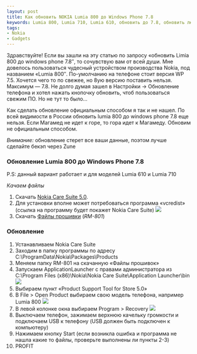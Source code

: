 ```yaml
---
layout: post
title: Как обновить NOKIA Lumia 800 до Windows Phone 7.8
keywords: Lumia 800, Lumia 710, Lumia 610, обновить до 7.8, обновить люмию, обновить до 7.8, обновить Nokia Lumia
tags:
- Nokia
- Gadgets
---
```


Здравствуйте! Если вы зашли на эту статью по запросу «обновить Limia 800 до windows phone 7.8″, то сочувствую вам от всей души. Мне довелось пользоваться чудесный устройством производства Nokia, под названием «Lumia 800″. По-умолчанию на телефоне стоит версия WP 7.5. Хочется чего то по свежее, но 8ую версию поставить нельзя. Максимум — 7.8. Не долго думая зашел в Настройки -> Обновление телефона и хотел нажать кнопочку обновить, чтоб пользоваться свежим ПО. Но не тут то было…

Как сделать обновление официальным способом я так и не нашел. По всей видимости в России обновить lumia 800 до windows phone 7.8 еще нельзя. Если Магамед не идет к горе, то гора идет к Магамеду. Обновим не официальным способом.

*Внимание:* обновление стерет все ваши данные, поэтом лучше сделайте бекэп через Zune

### Обновление Lumia 800 до Windows Phone 7.8

P.S: данный вариант работает и для моделей Lumia 610 и Lumia 710

*Качаем файлы*

1. Скачать [Nokia Care Suite 5.0](http://yadi.sk/d/uYOkZicF2b0qF).
2. Для установки вполне может потребоваться программа «vcredist» (ссылка на программу будет покажет Nokia Care Suite)
    ![]({{site.url}}/upload/article/2013/02/14/screen_00.png)
3. Скачать [Файлы прошивки](http://yadi.sk/d/T3cH0cEp2b0tL) (*RM-801*)


### Обновление

1. Устанавливаем Nokia Care Suite
2. Заходим в папку программы по адресу <span class="file">C:\ProgramData\Nokia\Packages\Products</span>
3. Меняем папку RM-801 на скачанную «Файлы прошивок»
4. Запускаем ApplicationLauncher с правами администратора из  <span class="file">C:\Program Files (x86)\Nokia\Nokia Care Suite\Application Launcher\bin</span>
    ![]({{site.url}}/upload/article/2013/02/14/screen_01.png)
5. Выбираем пункт «Product Support Tool for Store 5.0»
6. В File  > Open Product выбираем свою модель телефона, например Lumia 800
    ![]({{site.url}}/upload/article/2013/02/14/screen_02.png)
7. В левой колонке окна выбираем Program > Recovery
    ![]({{site.url}}/upload/article/2013/02/14/screen_03.png)
9. Выключаем телефон, зажимаем верхнюю качельку громкости и подключаем USB к телефону (USB должен быть подключен к компьютеру)
10. Нажимаем кнопку Start (если возникла ошибка и программа не нашла какие то файлы, проверьте выполнены ли пункты 2-3)
11. PROFIT
